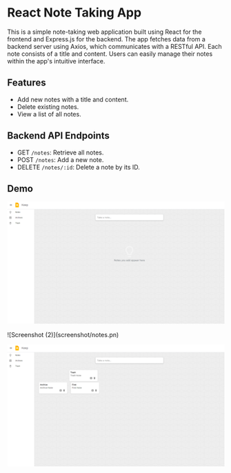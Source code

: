 # React Note Taking App

This is a simple note-taking web application built using React for the frontend and Express.js for the backend.  The app fetches data from a backend server using Axios, which communicates with a RESTful API. Each note consists of a title and content. Users can easily manage their notes within the app's intuitive interface.

## Features

- Add new notes with a title and content.
- Delete existing notes.
- View a list of all notes.

## Backend API Endpoints

- GET `/notes`: Retrieve all notes.
- POST `/notes`: Add a new note.
- DELETE `/notes/:id`: Delete a note by its ID.

## Demo

![Screenshot (1)](screenshot/home.png)

![Screenshot (2)](screenshot/notes.pn\)

![Screenshot (4)](screenshot/drag.png)
